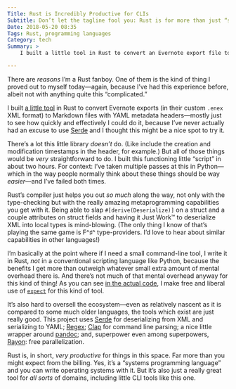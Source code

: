 ```yaml
---
Title: Rust is Incredibly Productive for CLIs
Subtitle: Don’t let the tagline fool you: Rust is for more than just “systems programming.”
Date: 2018-05-20 08:35
Tags: Rust, programming languages
Category: tech
Summary: >
    I built a little tool in Rust to convert an Evernote export file to Markdown. It was impressively easy.

---
```


There are *reasons* I’m a Rust fanboy. One of them is the kind of thing I proved out to myself today—again, because I’ve had this experience before, albeit not with anything quite this “complicated.”

I built [a little tool](https://github.com/chriskrycho/evernote2md) in Rust to convert Evernote exports (in their custom `.enex` <abbr>XML</abbr> format) to Markdown files with <abbr>YAML</abbr> metadata headers—mostly just to see how quickly and effectively I could do it, because I’ve never actually had an excuse to use [Serde](https://serde.rs) and I thought this might be a nice spot to try it.

There’s a lot this little library *doesn’t* do. (Like include the creation and modification timestamps in the header, for example.) But all of those things would be *very* straightforward to do. I built this functioning little “script” in about two hours. For context: I’ve taken multiple passes at this in Python—which in the way people normally think about these things should be way *easier*—and I’ve failed both times.

Rust’s compiler just helps you out *so much* along the way, not only with the type-checking but with the really amazing metaprogramming capabilities you get with it. Being able to slap `#[derive(Deserialize)]` on a struct and a couple attributes on struct fields and having it Just Work™ to deserialize XML into local types is mind-blowing. (The only thing I know of that’s playing the same game is F^♯^ type-providers. I’d love to hear about similar capabilities in other languages!)

I’m basically at the point where if I need a small command-line tool, I write it in Rust, *not* in a conventional scripting language like Python, because the benefits I get more than outweigh whatever small extra amount of mental overhead there is. And there’s not much of that mental overhead anyway for this kind of thing! As you can see [in the actual code](https://github.com/chriskrycho/evernote2md/blob/master/src/main.rs#L71), I make free and liberal use of [`expect`](https://doc.rust-lang.org/1.26.0/std/option/enum.Option.html) for this kind of tool.

It’s also hard to oversell the ecosystem—even as relatively nascent as it is compared to some much older languages, the tools which exist are just really good. This project uses [Serde](https://serde.rs) for deserializing from <abbr>XML</abbr> and serializing to <abbr>YAML</abbr>; [Regex](https://github.com/rust-lang/regex); [Clap](https://clap.rs) for command line parsing; a nice little wrapper around [pandoc](https://pandoc.org); and, superpower even among superpowers, [Rayon](https://docs.rs/rayon/1.0.1/rayon/): free parallelization.

Rust is, in short, *very productive* for things in this space. Far more than you might expect from the billing. Yes, it’s a “systems programming language” and you can write operating systems with it. But it’s also just a really great tool for *all sorts* of domains, including little <abbr>CLI</abbr> tools like this one.
